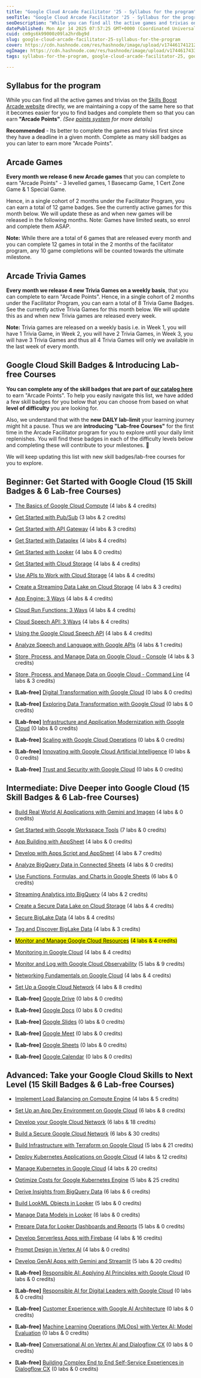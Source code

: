 ```yaml
---
title: "Google Cloud Arcade Facilitator '25 - Syllabus for the program"
seoTitle: "Google Cloud Arcade Facilitator '25 - Syllabus for the program"
seoDescription: "While you can find all the active games and trivias on the Skills Boost Arcade website directly, we are maintaining a copy of the same here so that it becom"
datePublished: Mon Apr 14 2025 07:57:25 GMT+0000 (Coordinated Universal Time)
cuid: cm9gs6k99000z09la2hrdbg9d
slug: google-cloud-arcade-facilitator-25-syllabus-for-the-program
cover: https://cdn.hashnode.com/res/hashnode/image/upload/v1744617412126/d2911139-6468-4a45-8b3c-778ea9cdf3b8.png
ogImage: https://cdn.hashnode.com/res/hashnode/image/upload/v1744617433375/5efb2596-8ee9-45b1-87ac-70964ed51c17.png
tags: syllabus-for-the-program, google-cloud-arcade-facilitator-25, google-cloud-arcade-facilitator-25-syllabus-for-the-program

---
```


## **Syllabus for the program**

While you can find all the active games and trivias on the [Skills Boost Arcade website](https://go.cloudskillsboost.google/arcade?utm_source=gcaf-site&utm_medium=website&utm_campaign=arcade-facilitator25) directly, we are maintaining a copy of the same here so that it becomes easier for you to find badges and complete them so that you can earn **"Arcade Points"**. *(See* [*points system*](https://rsvp.withgoogle.com/events/arcade-facilitator/points-system) *for more details)*

**Recommended** - Its better to complete the games and trivias first since they have a deadline in a given month. Complete as many skill badges as you can later to earn more "Arcade Points".

## Arcade Games

**Every month we release 6 new Arcade games** that you can complete to earn "Arcade Points" - 3 levelled games, 1 Basecamp Game, 1 Cert Zone Game & 1 Special Game.

Hence, in a single cohort of 2 months under the Facilitator Program, you can earn a total of 12 game badges. See the currently active games for this month below. We will update these as and when new games will be released in the following months. Note: Games have limited seats, so enrol and complete them ASAP.

**Note:** While there are a total of 6 games that are released every month and you can complete 12 games in total in the 2 months of the facilitator program, any 10 game completions will be counted towards the ultimate milestone.

## Arcade Trivia Games

**Every month we release 4 new Trivia Games on a weekly basis**, that you can complete to earn "Arcade Points". Hence, in a single cohort of 2 months under the Facilitator Program, you can earn a total of 8 Trivia Game Badges. See the currently active Trivia Games for this month below. We will update this as and when new Trivia games are released every week.

**Note:** Trivia games are released on a weekly basis i.e. in Week 1, you will have 1 Trivia Game, in Week 2, you will have 2 Trivia Games, in Week 3, you will have 3 Trivia Games and thus all 4 Trivia Games will only we available in the last week of every month.

## Google Cloud Skill Badges & Introducing Lab-free Courses

**You can complete any of the skill badges** **that are part of** [**our catalog here**](https://www.cloudskillsboost.google/catalog?keywords=&locale=&skill-badge%5B%5D=skill-badge&format%5B%5D=any&language%5B%5D=any) to earn "Arcade Points". To help you easily navigate this list, we have added a few skill badges for you below that you can choose from based on what **level of difficulty** you are looking for.

Also, we understand that with the **new DAILY lab-limit** your learning journey might hit a pause. Thus we are **introducing** **"Lab-free Courses"** for the first time in the Arcade Facilitator program for you to explore until your daily limit replenishes. You will find these badges in each of the difficulty levels below and completing these will contribute to your milestones. 🎉

We will keep updating this list with new skill badges/lab-free courses for you to explore.

## Beginner: Get Started with Google Cloud (15 Skill Badges & 6 Lab-free Courses)

* [The Basics of Google Cloud Compute](https://www.cloudskillsboost.google/course_templates/754?utm_source=gcaf-site&utm_medium=website&utm_campaign=arcade-facilitator25) (4 labs & 4 credits)
    
* [Get Started with Pub/Sub](https://www.cloudskillsboost.google/course_templates/728?utm_source=gcaf-site&utm_medium=website&utm_campaign=arcade-facilitator25) (3 labs & 2 credits)
    
* [Get Started with API Gateway](https://www.cloudskillsboost.google/course_templates/662?utm_source=gcaf-site&utm_medium=website&utm_campaign=arcade-facilitator25) (4 labs & 3 credits)
    
* [Get Started with Dataplex](https://www.cloudskillsboost.google/course_templates/726?utm_source=gcaf-site&utm_medium=website&utm_campaign=arcade-facilitator25) (4 labs & 4 credits)
    
* [Get Started with Looker](https://www.cloudskillsboost.google/course_templates/647?utm_source=gcaf-site&utm_medium=website&utm_campaign=arcade-facilitator24) (4 labs & 0 credits)
    
* [Get Started with Cloud Storage](https://www.cloudskillsboost.google/course_templates/725?utm_source=gcaf-site&utm_medium=website&utm_campaign=arcade-facilitator25) (4 labs & 4 credits)
    
* [Use APIs to Work with Cloud Storage](https://www.cloudskillsboost.google/course_templates/755?utm_source=gcaf-site&utm_medium=website&utm_campaign=arcade-facilitator25) (4 labs & 4 credits)
    
* [Create a Streaming Data Lake on Cloud Storage](https://www.cloudskillsboost.google/course_templates/705?utm_source=gcaf-site&utm_medium=website&utm_campaign=arcade-facilitator25) (4 labs & 3 credits)
    
* [App Engine: 3 Ways](https://www.cloudskillsboost.google/course_templates/671?utm_source=gcaf-site&utm_medium=website&utm_campaign=arcade-facilitator25) (4 labs & 4 credits)
    
* [Cloud Run Functions: 3 Ways](https://www.cloudskillsboost.google/course_templates/696?utm_source=gcaf-site&utm_medium=website&utm_campaign=arcade-facilitator25) (4 labs & 4 credits)
    
* [Cloud Speech API: 3 Ways](https://www.cloudskillsboost.google/course_templates/700?utm_source=gcaf-site&utm_medium=website&utm_campaign=arcade-facilitator25) (4 labs & 4 credits)
    
* [Using the Google Cloud Speech API](https://www.cloudskillsboost.google/course_templates/756?utm_source=gcaf-site&utm_medium=website&utm_campaign=arcade-facilitator25) (4 labs & 4 credits)
    
* [Analyze Speech and Language with Google APIs](https://www.cloudskillsboost.google/course_templates/634?utm_source=gcaf-site&utm_medium=website&utm_campaign=arcade-facilitator25) (4 labs & 1 credits)
    
* [Store, Process, and Manage Data on Google Cloud - Console](https://www.cloudskillsboost.google/course_templates/658?utm_source=gcaf-site&utm_medium=website&utm_campaign=arcade-facilitator25) (4 labs & 3 credits)
    
* [Store, Process, and Manage Data on Google Cloud - Command Line](https://www.cloudskillsboost.google/course_templates/659?utm_source=gcaf-site&utm_medium=website&utm_campaign=arcade-facilitator25) (4 labs & 3 credits)
    
* **\[Lab-free\]** [Digital Transformation with Google Cloud](https://www.cloudskillsboost.google/course_templates/266?utm_source=gcaf-site&utm_medium=website&utm_campaign=arcade-facilitator25) (0 labs & 0 credits)
    
* **\[Lab-free\]** [Exploring Data Transformation with Google Cloud](https://www.cloudskillsboost.google/course_templates/267?utm_source=gcaf-site&utm_medium=website&utm_campaign=arcade-facilitator25) (0 labs & 0 credits)
    
* **\[Lab-free\]** [Infrastructure and Application Modernization with Google Cloud](https://www.cloudskillsboost.google/course_templates/265?utm_source=gcaf-site&utm_medium=website&utm_campaign=arcade-facilitator25) (0 labs & 0 credits)
    
* **\[Lab-free\]** [Scaling with Google Cloud Operations](https://www.cloudskillsboost.google/course_templates/271?utm_source=gcaf-site&utm_medium=website&utm_campaign=arcade-facilitator25) (0 labs & 0 credits)
    
* **\[Lab-free\]** [Innovating with Google Cloud Artificial Intelligence](https://www.cloudskillsboost.google/course_templates/946?utm_source=gcaf-site&utm_medium=website&utm_campaign=arcade-facilitator25) (0 labs & 0 credits)
    
* **\[Lab-free\]** [Trust and Security with Google Cloud](https://www.cloudskillsboost.google/course_templates/945?utm_source=gcaf-site&utm_medium=website&utm_campaign=arcade-facilitator25) (0 labs & 0 credits)
    

## Intermediate: Dive Deeper into Google Cloud (15 Skill Badges & 6 Lab-free Courses)

* [Build Real World AI Applications with Gemini and Imagen](https://www.cloudskillsboost.google/course_templates/1076?utm_source=gcaf-site&utm_medium=website&utm_campaign=arcade-facilitator25) (4 labs & 0 credits)
    
* [Get Started with Google Workspace Tools](https://www.cloudskillsboost.google/course_templates/676?utm_source=gcaf-site&utm_medium=website&utm_campaign=arcade-facilitator25) (7 labs & 0 credits)
    
* [App Building with AppSheet](https://www.cloudskillsboost.google/course_templates/635?utm_source=gcaf-site&utm_medium=website&utm_campaign=arcade-facilitator25) (4 labs & 0 credits)
    
* [Develop with Apps Script and AppSheet](https://www.cloudskillsboost.google/course_templates/715?utm_source=gcaf-site&utm_medium=website&utm_campaign=arcade-facilitator25) (4 labs & 7 credits)
    
* [Analyze BigQuery Data in Connected Sheets](https://www.cloudskillsboost.google/course_templates/632?utm_source=gcaf-site&utm_medium=website&utm_campaign=arcade-facilitator25) (4 labs & 0 credits)
    
* [Use Functions, Formulas, and Charts in Google Sheets](https://www.cloudskillsboost.google/course_templates/776?utm_source=gcaf-site&utm_medium=website&utm_campaign=arcade-facilitator25) (6 labs & 0 credits)
    
* [Streaming Analytics into BigQuery](https://www.cloudskillsboost.google/course_templates/752?utm_source=gcaf-site&utm_medium=website&utm_campaign=arcade-facilitator25) (4 labs & 2 credits)
    
* [Create a Secure Data Lake on Cloud Storage](https://www.cloudskillsboost.google/course_templates/704?utm_source=gcaf-site&utm_medium=website&utm_campaign=arcade-facilitator25) (4 labs & 4 credits)
    
* [Secure BigLake Data](https://www.cloudskillsboost.google/course_templates/751?utm_source=gcaf-site&utm_medium=website&utm_campaign=arcade-facilitator25) (4 labs & 4 credits)
    
* [Tag and Discover BigLake Data](https://www.cloudskillsboost.google/course_templates/753?utm_source=gcaf-site&utm_medium=website&utm_campaign=arcade-facilitator25) (4 labs & 3 credits)
    
* [<mark>Monitor and Manage Google Cloud Resources</mark>](https://www.cloudskillsboost.google/course_templates/653?utm_source=gcaf-site&utm_medium=website&utm_campaign=arcade-facilitator25) <mark> (4 labs &amp; 4 credits)</mark>
    
* [Monitoring in Google Cloud](https://www.cloudskillsboost.google/course_templates/747?utm_source=gcaf-site&utm_medium=website&utm_campaign=arcade-facilitator25) (4 labs & 4 credits)
    
* [Monitor and Log with Google Cloud Observability](https://www.cloudskillsboost.google/course_templates/749?utm_source=gcaf-site&utm_medium=website&utm_campaign=arcade-facilitator25) (5 labs & 9 credits)
    
* [Networking Fundamentals on Google Cloud](https://www.cloudskillsboost.google/course_templates/748?utm_source=gcaf-site&utm_medium=website&utm_campaign=arcade-facilitator25) (4 labs & 4 credits)
    
* [Set Up a Google Cloud Network](https://www.cloudskillsboost.google/course_templates/641?utm_source=gcaf-site&utm_medium=website&utm_campaign=arcade-facilitator25) (4 labs & 8 credits)
    
* **\[Lab-free\]** [Google Drive](https://www.cloudskillsboost.google/course_templates/199?utm_source=gcaf-site&utm_medium=website&utm_campaign=arcade-facilitator25) (0 labs & 0 credits)
    
* **\[Lab-free\]** [Google Docs](https://www.cloudskillsboost.google/course_templates/195?utm_source=gcaf-site&utm_medium=website&utm_campaign=arcade-facilitator25) (0 labs & 0 credits)
    
* **\[Lab-free\]** [Google Slides](https://www.cloudskillsboost.google/course_templates/197?utm_source=gcaf-site&utm_medium=website&utm_campaign=arcade-facilitator25) (0 labs & 0 credits)
    
* **\[Lab-free\]** [Google Meet](https://www.cloudskillsboost.google/course_templates/198?utm_source=gcaf-site&utm_medium=website&utm_campaign=arcade-facilitator25) (0 labs & 0 credits)
    
* **\[Lab-free\]** [Google Sheets](https://www.cloudskillsboost.google/course_templates/196?utm_source=gcaf-site&utm_medium=website&utm_campaign=arcade-facilitator25) (0 labs & 0 credits)
    
* **\[Lab-free\]** [Google Calendar](https://www.cloudskillsboost.google/course_templates/201?utm_source=gcaf-site&utm_medium=website&utm_campaign=arcade-facilitator25) (0 labs & 0 credits)
    

## Advanced: Take your Google Cloud Skills to Next Level (15 Skill Badges & 6 Lab-free Courses)

* [Implement Load Balancing on Compute Engine](https://www.cloudskillsboost.google/course_templates/648?utm_source=gcaf-site&utm_medium=website&utm_campaign=arcade-facilitator25) (4 labs & 5 credits)
    
* [Set Up an App Dev Environment on Google Cloud](https://www.cloudskillsboost.google/course_templates/637?utm_source=gcaf-site&utm_medium=website&utm_campaign=arcade-facilitator25) (6 labs & 8 credits)
    
* [Develop your Google Cloud Network](https://www.cloudskillsboost.google/course_templates/625?utm_source=gcaf-site&utm_medium=website&utm_campaign=arcade-facilitator25) (6 labs & 18 credits)
    
* [Build a Secure Google Cloud Network](https://www.cloudskillsboost.google/course_templates/654?utm_source=gcaf-site&utm_medium=website&utm_campaign=arcade-facilitator25) (6 labs & 30 credits)
    
* [Build Infrastructure with Terraform on Google Cloud](https://www.cloudskillsboost.google/course_templates/636?utm_source=gcaf-site&utm_medium=website&utm_campaign=arcade-facilitator25) (5 labs & 21 credits)
    
* [Deploy Kubernetes Applications on Google Cloud](https://www.cloudskillsboost.google/course_templates/663?utm_source=gcaf-site&utm_medium=website&utm_campaign=arcade-facilitator25) (4 labs & 12 credits)
    
* [Manage Kubernetes in Google Cloud](https://www.cloudskillsboost.google/course_templates/783?utm_source=gcaf-site&utm_medium=website&utm_campaign=arcade-facilitator25) (4 labs & 20 credits)
    
* [Optimize Costs for Google Kubernetes Engine](https://www.cloudskillsboost.google/course_templates/655?utm_source=gcaf-site&utm_medium=website&utm_campaign=arcade-facilitator25) (5 labs & 25 credits)
    
* [Derive Insights from BigQuery Data](https://www.cloudskillsboost.google/course_templates/623?utm_source=gcaf-site&utm_medium=website&utm_campaign=arcade-facilitator25) (6 labs & 6 credits)
    
* [Build LookML Objects in Looker](https://www.cloudskillsboost.google/course_templates/639?utm_source=gcaf-site&utm_medium=website&utm_campaign=arcade-facilitator25) (5 labs & 0 credits)
    
* [Manage Data Models in Looker](https://www.cloudskillsboost.google/course_templates/651?utm_source=gcaf-site&utm_medium=website&utm_campaign=arcade-facilitator25) (6 labs & 0 credits)
    
* [Prepare Data for Looker Dashboards and Reports](https://www.cloudskillsboost.google/course_templates/628?utm_source=gcaf-site&utm_medium=website&utm_campaign=arcade-facilitator25) (5 labs & 0 credits)
    
* [Develop Serverless Apps with Firebase](https://www.cloudskillsboost.google/course_templates/649?utm_source=gcaf-site&utm_medium=website&utm_campaign=arcade-facilitator25) (4 labs & 16 credits)
    
* [Prompt Design in Vertex AI](https://www.cloudskillsboost.google/course_templates/976?utm_source=gcaf-site&utm_medium=website&utm_campaign=arcade-facilitator25) (4 labs & 0 credits)
    
* [Develop GenAI Apps with Gemini and Streamlit](https://www.cloudskillsboost.google/course_templates/978?utm_source=gcaf-site&utm_medium=website&utm_campaign=arcade-facilitator25) (5 labs & 20 credits)
    
* **\[Lab-free\]** [Responsible AI: Applying AI Principles with Google Cloud](https://www.cloudskillsboost.google/course_templates/388?utm_source=gcaf-site&utm_medium=website&utm_campaign=arcade-facilitator25) (0 labs & 0 credits)
    
* **\[Lab-free\]** [Responsible AI for Digital Leaders with Google Cloud](https://www.cloudskillsboost.google/course_templates/1069?utm_source=gcaf-site&utm_medium=website&utm_campaign=arcade-facilitator25) (0 labs & 0 credits)
    
* **\[Lab-free\]** [Customer Experience with Google AI Architecture](https://www.cloudskillsboost.google/course_templates/1002?utm_source=gcaf-site&utm_medium=website&utm_campaign=arcade-facilitator25) (0 labs & 0 credits)
    
* **\[Lab-free\]** [Machine Learning Operations (MLOps) with Vertex AI: Model Evaluation](https://www.cloudskillsboost.google/course_templates/1080?utm_source=gcaf-site&utm_medium=website&utm_campaign=arcade-facilitator25) (0 labs & 0 credits)
    
* **\[Lab-free\]** [Conversational AI on Vertex AI and Dialogflow CX](https://www.cloudskillsboost.google/course_templates/892?utm_source=gcaf-site&utm_medium=website&utm_campaign=arcade-facilitator25) (0 labs & 0 credits)
    
* **\[Lab-free\]** [Building Complex End to End Self-Service Experiences in Dialogflow CX](https://www.cloudskillsboost.google/course_templates/1103?utm_source=gcaf-site&utm_medium=website&utm_campaign=arcade-facilitator25) (0 labs & 0 credits)